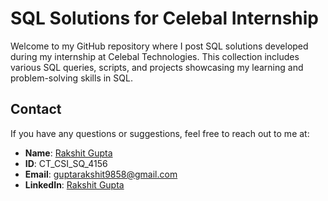 # SQL Solutions for Celebal Internship

Welcome to my GitHub repository where I post SQL solutions developed during my internship at Celebal Technologies. This collection includes various SQL queries, scripts, and projects showcasing my learning and problem-solving skills in SQL.


## Contact

If you have any questions or suggestions, feel free to reach out to me at:
- **Name**: [Rakshit Gupta](https://github.com/Rakshitgupta9/Celebal-Internship)
- **ID**: CT_CSI_SQ_4156
- **Email**: guptarakshit9858@gmail.com
- **LinkedIn**: [Rakshit Gupta](https://www.linkedin.com/in/rakshit9/)
